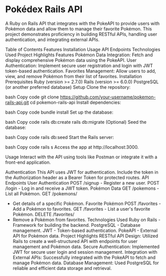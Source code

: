 # Pokédex Rails API

A Ruby on Rails API that integrates with the PokeAPI to provide users with Pokémon data and allow them to manage their favorite Pokémon. This project demonstrates proficiency in building RESTful APIs, handling user authentication, and integrating external APIs.

Table of Contents
Features
Installation
Usage
API Endpoints
Technologies Used
Project Highlights
Features
Pokémon Data Integration: Fetch and display comprehensive Pokémon data using the PokeAPI.
User Authentication: Implement secure user registration and login with JWT token-based authentication.
Favorites Management: Allow users to add, view, and remove Pokémon from their list of favorites.
Installation
Prerequisites
Ruby (version >= 2.7.0)
Rails (version >= 6.0.0)
PostgreSQL (or another preferred database)
Setup
Clone the repository:

bash
Copy code
git clone https://github.com/your-username/pokemon-rails-api.git
cd pokemon-rails-api
Install dependencies:

bash
Copy code
bundle install
Set up the database:

bash
Copy code
rails db:create
rails db:migrate
(Optional) Seed the database:

bash
Copy code
rails db:seed
Start the Rails server:

bash
Copy code
rails s
Access the app at http://localhost:3000.

Usage
Interact with the API using tools like Postman or integrate it with a front-end application.

Authentication
This API uses JWT for authentication. Include the token in the Authorization header as a Bearer Token for protected routes.
API Endpoints
User Authentication
POST /signup - Register a new user.
POST /login - Log in and receive a JWT token.
Pokémon Data
GET /pokemons - List all Pokémon.
GET /pokemons/
- Get details of a specific Pokémon.
Favorite Pokémon
POST /favorites - Add a Pokémon to favorites.
GET /favorites - List a user's favorite Pokémon.
DELETE /favorites/
- Remove a Pokémon from favorites.
Technologies Used
Ruby on Rails - Framework for building the backend.
PostgreSQL - Database management.
JWT - Token-based authentication.
PokeAPI - External API for Pokémon data.
Project Highlights
RESTful API Design: Utilized Rails to create a well-structured API with endpoints for user management and Pokémon data.
Secure Authentication: Implemented JWT for secure user login and session management.
Integration with External APIs: Successfully integrated with the PokeAPI to fetch and manage Pokémon data.
Database Management: Used PostgreSQL for reliable and efficient data storage and retrieval.
